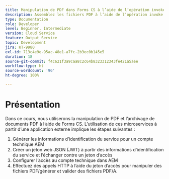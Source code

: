 ```yaml
---
title: Manipulation de PDF dans Forms CS à l’aide de l’opération invoke DDX
description: Assemblez les fichiers PDF à l’aide de l’opération invoke DDX.
type: Documentation
role: Developer
level: Beginner, Intermediate
version: Cloud Service
feature: Output Service
topic: Development
jira: KT-9980
exl-id: 713c4e9e-95ac-48e1-a7fc-2b3ec0b145e5
duration: 18
source-git-commit: f4c621f3a9caa8c2c64b8323312343fe421a5aee
workflow-type: ht
source-wordcount: '96'
ht-degree: 100%

---
```


# Présentation

Dans ce cours, nous utiliserons la manipulation de PDF et l’archivage de documents PDF à l’aide de Forms CS. L’utilisation de ces microservices à partir d’une application externe implique les étapes suivantes :

1. Générer les informations d’identification du service pour un compte technique AEM
1. Créer un jeton web JSON (JWT) à partir des informations d’identification du service et l’échanger contre un jeton d’accès
1. Configurer l’accès au compte technique dans AEM
1. Effectuez des appels HTTP à l’aide du jeton d’accès pour manipuler des fichiers PDF/générer et valider des fichiers PDF/A.
